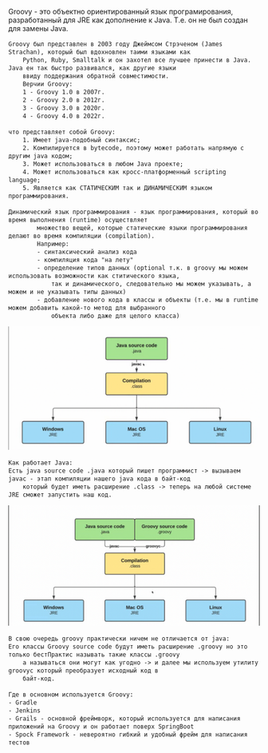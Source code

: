 Groovy - это объектно ориентированный язык програмирования, разработанный для JRE как дополнение к Java. Т.е. он не был
    создан для замены Java.

    Groovy был представлен в 2003 году Джеймсом Стрэченом (James Strachan), который был вдохновлен таими языками как
        Python, Ruby, Smalltalk и он захотел все лучшее принести в Java. Java ен так быстро развивался, как другие языки
        ввиду поддержания обратной совместимости.
        Верчии Groovy:
        1 - Groovy 1.0 в 2007г.
        2 - Groovy 2.0 в 2012г.
        3 - Groovy 3.0 в 2020г.
        4 - Groovy 4.0 в 2022г.

    что представляет собой Groovy:
        1. Имеет java-подобный синтаксис;
        2. Компилируется в bytecode, поэтому может работать напрямую с другим java кодом;
        3. Может использоваться в любом Java проекте;
        4. Может использоваться как кросс-платформенный scripting language;
        5. Является как СТАТИЧЕСКИМ так и ДИНАМИЧЕСКИМ языком программирования.

    Динамический язык программирования - язык программирования, который во время выполнения (runtime) осуществляет
            множество вещей, которые статические языки программирования делают во время компиляции (compilation).
            Например:
            - синтаксический анализ кода
            - компиляция кода "на лету"
            - определение типов данных (optional т.к. в groovy мы можем использовать возможности как ститического языка,
                так и динамического, следовательно мы можем указывать, а можем и не указывать типы данных)
            - добавление нового кода в классы и объекты (т.е. мы в runtime можем добавить какой-то метод для выбранного
                объекта либо даже для целого класса)

![](images/javaCompile.png)

    Как работает Java:
    Есть java source code .java который пишет программист -> вызываем javac - этап компиляции нашего java кода в байт-код
        который будет иметь расширение .class -> теперь на любой системе JRE сможет запустить наш код.

![](images/groovyCompile.png)

    В свою очередь groovy практически ничем не отличается от java:
    Его классы Groovy source code будут иметь расширение .groovy но это только бестПрактис называть такие классы .groovy
        а называться они могут как угодно -> и далее мы используем утилиту groovyc который преобразует исходный код в 
        байт-код.

    Где в основном используется Groovy:
    - Gradle
    - Jenkins
    - Grails - основной фреймворк, который используется для написания приложений на Groovy и он работает поверх SpringBoot
    - Spock Framework - невероятно гибкий и удобный фрейм для написания тестов